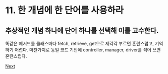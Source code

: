 # 11. 한 개념에 한 단어를 사용하라

## **추상적인 개념 하나에 단어 하나를 선택해 이를 고수한다.** 

똑같은 메서드를 클래스마다 fetch, retrieve, get으로 제각각 부르면 혼란스럽고, 기억하기 어렵다. 마찬가지로 동일 코드 기반에 controller, manager, driver를 섞어 쓰면 혼란스럽다.



[Next](12..md)
